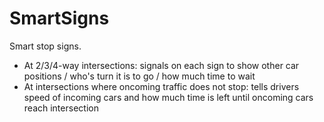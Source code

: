 # SmartSigns
Smart stop signs.
- At 2/3/4-way intersections: signals on each sign to show other car positions / who's turn it is to go / how much time to wait
- At intersections where oncoming traffic does not stop: tells drivers speed of incoming cars and how much time is left until oncoming cars reach intersection
